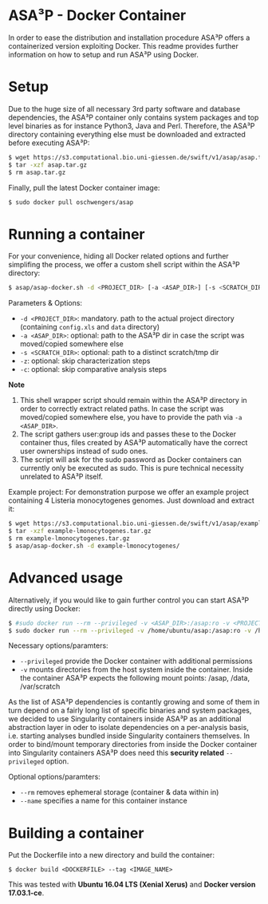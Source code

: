# ASA³P - Docker Container
In order to ease the distribution and installation procedure ASA³P offers a
containerized version exploiting Docker. This readme provides further information
on how to setup and run ASA³P using Docker.


# Setup
Due to the huge size of all necessary 3rd party software and database dependencies,
the ASA³P container only contains system packages and top level binaries as for
instance Python3, Java and Perl.
Therefore, the ASA³P directory containing everything else must be downloaded
and extracted before executing ASA³P:
```bash
$ wget https://s3.computational.bio.uni-giessen.de/swift/v1/asap/asap.tar.gz
$ tar -xzf asap.tar.gz
$ rm asap.tar.gz
```

Finally, pull the latest Docker container image:
```bash
$ sudo docker pull oschwengers/asap
```

# Running a container
For your convenience, hiding all Docker related options and further simplifing
the process, we offer a custom shell script within the ASA³P directory:
```bash
$ asap/asap-docker.sh -d <PROJECT_DIR> [-a <ASAP_DIR>] [-s <SCRATCH_DIR>] [-z] [-c]
```

Parameters & Options:
* `-d <PROJECT_DIR>`: mandatory. path to the actual project directory (containing `config.xls` and `data` directory)
* `-a <ASAP_DIR>`: optional: path to the ASA³P dir in case the script was moved/copied somewhere else
* `-s <SCRATCH_DIR>`: optional: path to a distinct scratch/tmp dir
* `-z`: optional: skip characterization steps
* `-c`: optional: skip comparative analysis steps

**Note**
1. This shell wrapper script should remain within the ASA³P directory in order to
correctly extract related paths. In case the script was moved/copied somewhere else,
you have to provide the path via `-a <ASAP_DIR>`.
2. The script gathers user:group ids and passes these to the Docker container thus,
files created by ASA³P automatically have the correct user ownerships instead of sudo ones.
3. The script will ask for the sudo password as Docker containers can currently only
be executed as sudo. This is pure technical necessity unrelated to ASA³P itself.

Example project:
For demonstration purpose we offer an example project containing 4 Listeria monocytogenes genomes.
Just download and extract it:
```bash
$ wget https://s3.computational.bio.uni-giessen.de/swift/v1/asap/example-lmonocytogenes.tar.gz
$ tar -xzf example-lmonocytogenes.tar.gz
$ rm example-lmonocytogenes.tar.gz
$ asap/asap-docker.sh -d example-lmonocytogenes/
```

# Advanced usage
Alternatively, if you would like to gain further control you can start ASA³P directly using Docker:
```bash
$ #sudo docker run --rm --privileged -v <ASAP_DIR>:/asap:ro -v <PROJECT_DIR>:/data oschwengers/asap
$ sudo docker run --rm --privileged -v /home/ubuntu/asap:/asap:ro -v /home/ubuntu/example-lmonocytogenes:/data --name asap-example oschwengers/asap
```

Necessary options/paramters:
* `--privileged` provide the Docker container with additional permissions
* `-v` mounts directories from the host system inside the container. Inside the
container ASA³P expects the following mount points: /asap, /data, /var/scratch

As the list of ASA³P dependencies is contantly growing and some of them in turn
depend on a fairly long list of specific binaries and system packages, we decided
to use Singularity containers inside ASA³P as an additional abstraction layer
in oder to isolate dependencies on a per-analysis basis, i.e. starting analyses
bundled inside Singularity containers themselves. In order to bind/mount temporary
directories from inside the Docker container into Singularity containers ASA³P does
need this **security related** `--privileged` option.

Optional options/paramters:
* `--rm` removes ephemeral storage (container & data within in)
* `--name` specifies a name for this container instance

# Building a container
Put the Dockerfile into a new directory and build the container:
```
$ docker build <DOCKERFILE> --tag <IMAGE_NAME>
```
This was tested with **Ubuntu 16.04 LTS (Xenial Xerus)** and **Docker version 17.03.1-ce**.
